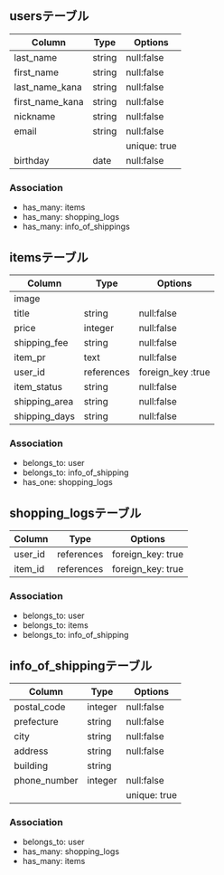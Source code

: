 ## usersテーブル

|Column          |Type     |Options            |
|----------------|---------|-------------------|
| last_name      | string  | null:false        |
| first_name     | string  | null:false        |
| last_name_kana | string  | null:false        |
| first_name_kana| string  | null:false        |
| nickname       | string  | null:false        |
| email          | string  | null:false        |
|                |         | unique: true      |
| birthday       | date    | null:false        |

 ### Association
- has_many: items
- has_many: shopping_logs
- has_many: info_of_shippings

## itemsテーブル

|Column          |Type       |Options            |
|----------------|-----------|-------------------|
| image          |           |                   |
| title          | string    | null:false        |
| price          | integer   | null:false        |
| shipping_fee   | string    | null:false        |
| item_pr        | text      | null:false        |
| user_id        | references| foreign_key :true |
| item_status    | string    | null:false        |
| shipping_area  | string    | null:false        |
| shipping_days  | string    | null:false        |

### Association
- belongs_to: user
- belongs_to: info_of_shipping
- has_one: shopping_logs

## shopping_logsテーブル

|Column          |Type       |Options            |
|----------------|-----------|-------------------|
| user_id        | references| foreign_key: true |
| item_id        | references| foreign_key: true |

### Association
- belongs_to: user
- belongs_to: items
- belongs_to: info_of_shipping

## info_of_shippingテーブル

|Column          |Type       |Options            |
|----------------|-----------|-------------------|
| postal_code    | integer   | null:false        |
| prefecture     | string    | null:false        |
| city           | string    | null:false        |
| address        | string    | null:false        |
| building       | string    |                   |
| phone_number   | integer   | null:false        |
|                |           | unique: true      |

### Association
- belongs_to: user
- has_many: shopping_logs
- has_many: items